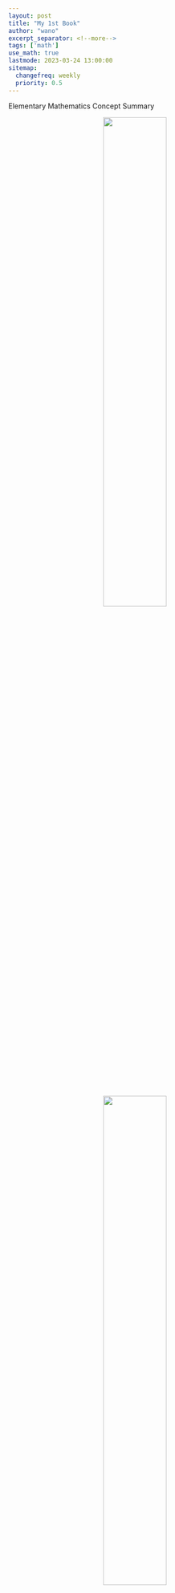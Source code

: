```yaml
---
layout: post
title: "My 1st Book"
author: "wano"
excerpt_separator: <!--more-->
tags: ['math']
use_math: true
lastmode: 2023-03-24 13:00:00
sitemap:
  changefreq: weekly
  priority: 0.5
---
```


Elementary Mathematics Concept Summary<!--more-->

<center><img src="https://cgvfxmath.github.io/assets/img/wano_1st_book_01" width="50%"></center>
<center><img src="https://cgvfxmath.github.io/assets/img/wano_1st_book_02" width="50%"></center>

다음은 출판시 누락된 에필로그입니다.

<p style="text-align: center;">이 책을 마무리하며</p>

지금까지 초등학교 6년 동안 수학을 배우면서 반드시 알아야 할 내용들에 대해서 정리를 해보았습니다. 이 책의 내용을 충분히 숙지한다면 그 다음 과정인 중학교 수학에서 기본이 부족해서 어려움을 겪는 일은 없을 것이라고 생각합니다.

학습을 한 후에는 무엇을 알고 무엇을 모르는지 다시 한 번 복기를 해보는 것이 중요합니다. 그래서 이 책의 전체 내용을 각 대단원별로 간략하게 정리하면서 마무리를 하겠습니다.

### 01 수와 연산

이 책에서 제일 처음 소개한 내용은 정량적 표현법입니다. 어떠한 대상을 묘사할 때 객관적인 기준을 가지고 수치화하여 표현하는 것이 정량적 표현법이라고 설명하였습니다. 정량적인 의사소통을 하기 위해서 인류는 수라는 개념을 도입하게 되었고, 이를 표현하기 위해서 숫자라는 기호를 만들어서 사용하게 되었습니다. 이 과정에서 우리가 현재 사용하고 있는 10진법이 만들어졌고, 물건의 개수를 가늠하기 위해서 자연수를 사용하게 되었습니다. 자연수를 사용하면서 더하기(+)나 빼기(−)와 같은 연산이 필요하게 되었으며, 동일한 개수 만큼 묶어세기를 위한 곱하기(×)와 그와는 반대 개념인 나누기(÷)를 도입하면서 사칙연산(+, −, ×, ÷)이 만들어졌습니다. 또한, 나머지가 없이 나누어 떨어지는 경우에 성립하는 배수와 약수의 개념에 대해서도 살펴보았습니다.

“왼쪽과 오른쪽이 같다.”라는 의미의 수학 기호인 등호(=)를 정의하였고, “양쪽에 같은 수를 더하거나, 빼거나, 곱하거나, 나누어도 여전히 등식이 성립한다.”는 성질을 이용하여 미지수를 구하는 방정식과 관련된 내용도 다루었습니다.

자연수로 모든 상황들이 해결되면 좋았겠지만, 자연수 만으로는 절반과 같은 양을 표현하지 못하는 한계가 있기 때문에 수직선 상에서 자연수와 자연수 사이에 존재하는 분수라는 새로운 수체계를 정의하고 사용하였습니다. 이러한 분수들 사이의 연산 및 크기 비교를 위해서는 두 분수의 분모를 같게 만들어주는 과정이 필요한데 이것을 통분이라고 하였습니다. 그리고, 분수의 또 다른 표현법인 소수에 대해서도 알아보았습니다.

### 02 규칙성

분수의 개념은 두 수 사이의 크기를 비교하는 비율이라는 개념에도 동일하게 적용되었습니다. 그리고, 기준량에 해당하는 분모를 100으로 고정하여 사용하는 백분율이라는 개념도 소개하였습니다. 두 변수 중에서 어느 하나가 변할 때 다른 변수가 어떻게 변하는지에 대한 관계 중에서 정비례와 반비례라는 개념이 있었고, 이로부터 주어진 자료 외의 수치에 대한 예측도 할 수 있었습니다. 정비례와 반비례의 개념은 중학교에서 배우게될 함수의 기초가 되기 때문에 반드시 확실하게 이해를 하고 넘어가야 합니다.

### 03 자료와 가능성

통계란 무엇인지에 대해서 소개하였습니다. 자료를 어떻게 정리하는지, 정리한 자료를 어떻게 표현하는지에 대한 방법을 살펴보았고, 여러 가지 형태의 그래프를 통해서 주어진 자료를 표현해 보았습니다. 그리고, 한 집단의 자료값을 대표하는 평균의 의미를 농구팀의 예를 들어서 설명하였습니다.

### 04 도형

도형의 성질에 대해서 연구하는 수학의 한 분야인 기하학의 기초가 되는 내용들을 다음과 같은 순서로 소개하였습니다.

평편도형: 다각형 ➜ 삼각형 ➜ 사각형 ➜ 원

입체도형: 직육면체 ➜ 각기둥, 각뿔 ➜ 원기둥, 원뿔 ➜ 구

삼각형은 모든 다각형의 기본 구성 요소이기 때문에 삼각형을 잘 이해하는 것이 중요하다고 하였습니다. 삼각형은 매우 중요하기 때문에 중학교와 고등학교에서는 삼각형의 또 다른  성질들에 대해서 추가적으로 배우게 됩니다. 원에서 가장 중요한 내용은 원주율입니다. 원주율은 원의 지름과 둘레의 길이를 연결해주는 매개체로서, 원의 넓이와 원기둥의 부피를 구하는 데에서도 사용되었습니다. 중학교에서 배우게될 구의 겉넓이와 부피에서도 원주율의 개념이 다시 한 번 활용됩니다.

### 05 측정

이 책의 맨 앞에서 다루었던 내용인 정량적 표현법의 개념은 물리량이라는 개념과 직접적으로 연결이 되었습니다. 얼마나 길고 짧은지 (길이), 얼마나 넓고 좁은지 (넓이), 얼마나 많고 적은지 (부피), 얼마나 무겁고 가벼운지 (무게), 얼마나 지났는지 (시간)를 수치적으로 나타내는 방법과 각 물리량의 단위에 대해서 소개하였습니다. 1차원 물리량인 길이로부터 2차원 물리량인 넓이를 정의하였고, 길이와 넓이를 이용하여 3차원 물리량인 부피를 정의하였습니다. 그리고, 부피를 채우는 물의 무거운 정도로 무게라는 물리량을 정의하였고, 무게와 질량의 차이점에 대해서도 알아보았습니다. 이러한 개념을 바탕으로 삼각형과 사각형의 넓이를 구하는 방법, 직육면체와 각기둥 및 각뿔의 부피를 구하는 방법에 대해서도 공부하였습니다. 마지막으로 시간이라는 물리량을 공부하였고, 시간에 대한 변화량인 속력에 대해서도 알아보았습니다.

이상 책 전체 내용을 요약해보았습니다. 때로는 개별적인 나무 보다는 숲 전체의 모습을 보는 것이 중요합니다. 현재 내가 어디에 있고, 어디에서 왔고, 어디로 가야하는가를 알아야 하기 때문입니다. 이 책은 이런 측면에서 도움을 줄 수 있다고 생각합니다. 부디 이 책이 여러분들의 미래에 작으나마 도움이 되었으면 좋겠습니다.

<p style="text-align: right;">- 저자 드림 -</p>
